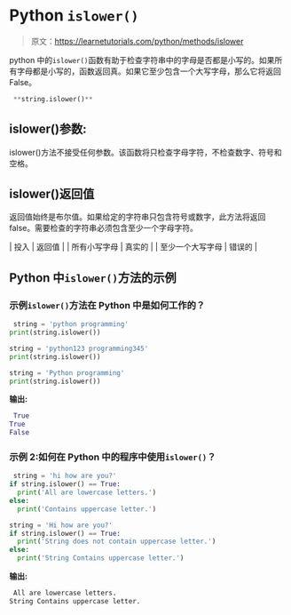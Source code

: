 # Python `islower()`

> 原文：<https://learnetutorials.com/python/methods/islower>

python 中的`islower()`函数有助于检查字符串中的字母是否都是小写的。如果所有字母都是小写的，函数返回真。如果它至少包含一个大写字母，那么它将返回 False。

```py
 **string.islower()** 

```

## islower()参数:

islower()方法不接受任何参数。该函数将只检查字母字符，不检查数字、符号和空格。

## islower()返回值

返回值始终是布尔值。如果给定的字符串只包含符号或数字，此方法将返回 false。需要检查的字符串必须包含至少一个字母字符。

| 投入 | 返回值 |
| 所有小写字母 | 真实的 |
| 至少一个大写字母 | 错误的 |

## Python 中`islower()`方法的示例

### 示例`islower()`方法在 Python 中是如何工作的？

```py
 string = 'python programming'
print(string.islower())

string = 'python123 programming345'
print(string.islower())

string = 'Python programming'
print(string.islower()) 

```

**输出:**

```py
 True
True
False 
```

### 示例 2:如何在 Python 中的程序中使用`islower()`？

```py
 string = 'hi how are you?'
if string.islower() == True:
  print('All are lowercase letters.')
else:
  print('Contains uppercase letter.')

string = 'Hi how are you?'
if string.islower() == True:
  print('String does not contain uppercase letter.')
else:
  print('String Contains uppercase letter.') 

```

**输出:**

```py
 All are lowercase letters.
String Contains uppercase letter. 
```